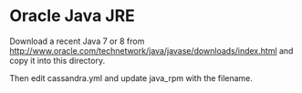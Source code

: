 # Oracle Java JRE

Download a recent Java 7 or 8 from http://www.oracle.com/technetwork/java/javase/downloads/index.html
and copy it into this directory.

Then edit cassandra.yml and update java_rpm with the filename.

